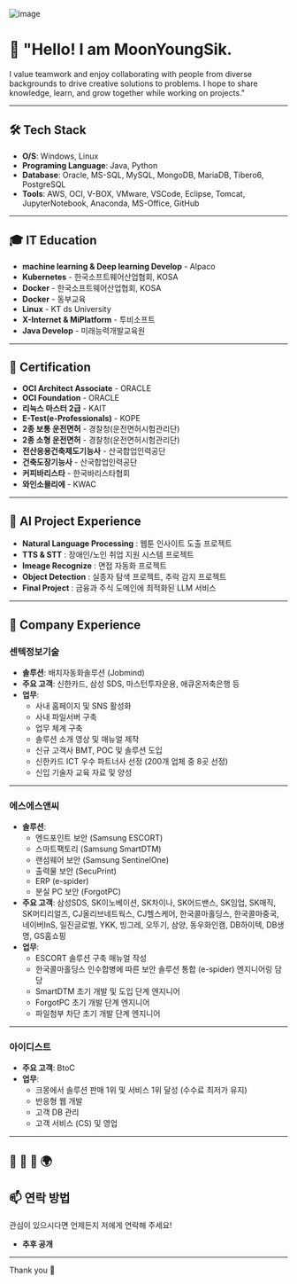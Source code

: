 ![image](https://github.com/user-attachments/assets/81e60655-96a8-455b-864f-fc12dd15d15d) 
# 👋 "Hello! I am MoonYoungSik. 

I value teamwork and enjoy collaborating with people from diverse backgrounds to drive creative solutions to problems. I hope to share knowledge, learn, and grow together while working on projects."

---

## 🛠️ Tech Stack
- **O/S**: Windows, Linux
- **Programing Language**: Java, Python
- **Database**: Oracle, MS-SQL, MySQL, MongoDB, MariaDB, Tibero6, PostgreSQL
- **Tools**: AWS, OCI, V-BOX, VMware, VSCode, Eclipse, Tomcat, JupyterNotebook, Anaconda, MS-Office, GitHub

---

## 🎓 IT Education
- **machine learning & Deep learning Develop** - Alpaco
- **Kubernetes** - 한국소프트웨어산업협회, KOSA
- **Docker** - 한국소프트웨어산업협회, KOSA
- **Docker** - 동부교육
- **Linux** - KT ds University
- **X-Internet & MiPlatform** - 투비소프트
- **Java Develop** - 미래능력개발교육원
 
---

## 📜 Certification
- **OCI Architect Associate** - ORACLE
- **OCI Foundation** - ORACLE
- **리눅스 마스터 2급** - KAIT
- **E-Test(e-Professionals)** - KOPE
- **2종 보통 운전면허** - 경찰청(운전면허시험관리단)
- **2종 소형 운전면허** - 경찰청(운전면허시험관리단)
- **전산응용건축제도기능사** - 산국합업인력공단
- **건축도장기능사** - 산국합업인력공단
- **커피바리스타** - 한국바리스타협회
- **와인소믈리에** - KWAC

---

## 📂 AI Project Experience
- **Natural Language Processing** : 웹툰 인사이트 도출 프로젝트
- **TTS & STT** : 장애인/노인 취업 지원 시스템 프로젝트
- **Imeage Recognize** : 면접 자동화 프로젝트
- **Object Detection** : 실종자 탐색 프로젝트, 추락 감지 프로젝트
- **Final Project** : 금융과 주식 도메인에 최적화된 LLM 서비스

---

## 👀 Company Experience

### 센텍정보기술
- **솔루션**: 배치자동화솔루션 (Jobmind)
- **주요 고객**: 신한카드, 삼성 SDS, 마스턴투자운용, 애큐온저축은행 등
- **업무**:
  - 사내 홈페이지 및 SNS 활성화
  - 사내 파일서버 구축
  - 업무 체계 구축
  - 솔루션 소개 영상 및 매뉴얼 제작
  - 신규 고객사 BMT, POC 및 솔루션 도입
  - 신한카드 ICT 우수 파트너사 선정 (200개 업체 중 8곳 선정)
  - 신입 기술자 교육 자료 및 양성

---

### 에스에스앤씨
- **솔루션**: 
  - 엔드포인트 보안 (Samsung ESCORT)
  - 스마트팩토리 (Samsung SmartDTM)
  - 랜섬웨어 보안 (Samsung SentinelOne)
  - 출력물 보안 (SecuPrint)
  - ERP (e-spider)
  - 분실 PC 보안 (ForgotPC)
- **주요 고객**: 삼성SDS, SK이노베이션, SK차이나, SK어드밴스, SK임업, SK매직, SK머티리얼즈, CJ올리브네트웍스, CJ헬스케어, 한국콜마홀딩스, 한국콜마중국, 네이버InS, 일진글로벌, YKK, 빙그레, 오뚜기, 삼양, 동우화인캠, DB하이텍, DB생명, GS홈쇼핑
- **업무**:
  - ESCORT 솔루션 구축 매뉴얼 작성
  - 한국콜마홀딩스 인수합병에 따른 보안 솔루션 통합 (e-spider) 엔지니어링 담당
  - SmartDTM 초기 개발 및 도입 단계 엔지니어
  - ForgotPC 초기 개발 단계 엔지니어
  - 파일첨부 차단 초기 개발 단계 엔지니어

---

### 아이디스트
- **주요 고객**: BtoC
- **업무**:
  - 크몽에서 솔루션 판매 1위 및 서비스 1위 달성 (수수료 최저가 유지)
  - 반응형 웹 개발
  - 고객 DB 관리
  - 고객 서비스 (CS) 및 영업
---

## 🌟 🌱 🤝 🌍


## 📫 연락 방법
관심이 있으시다면 언제든지 저에게 연락해 주세요!
- **추후 공개**

---

Thank you 💞️
